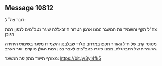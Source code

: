## Message 10812

דובר צה״ל:

צה"ל תקף והשמיד את המשגר ממנו ארגון הטרור חיזבאללה שיגר כטב"מים לצפון רמת הגולן

מטוסי קרב של חיל האוויר תקפו במרחב סג'וד שבלבנון והשמידו משגר בשימוש היחידה האווירית של חיזבאללה, ממנו שוגרו כטב"מים לעבר צפון רמת הגולן מוקדם יותר הערב.

מצורף תיעוד מתקיפת המשגר: https://bit.ly/3yl4fk5

